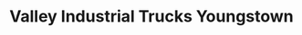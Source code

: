 ---
title: "Valley Industrial Trucks Youngstown"
url: /boardman/valley-industrial-trucks-youngstown/
shop: Allgemein
---